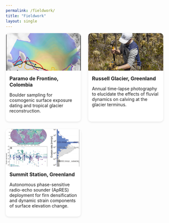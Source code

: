 ```yaml
---
permalink: /fieldwork/
title: "Fieldwork"
layout: single
---
```


<style>
.fieldwork-grid {
  display: grid;
  grid-template-columns: repeat(auto-fit, minmax(220px, 1fr));
  gap: 1.5rem;
  padding-bottom: 2rem;
}

.fieldwork-card {
  background: #fff;
  border-radius: 10px;
  box-shadow: 0 2px 6px rgba(0,0,0,0.1);
  overflow: hidden;
  cursor: pointer;
  transition: transform 0.2s ease;
}
.fieldwork-card:hover {
  transform: scale(1.02);
}

.fieldwork-card img {
  width: 100%;
  height: 120px;
  object-fit: cover;
}

.fieldwork-content {
  padding: 0.75rem;
}

.fieldwork-content h3 {
  font-size: 1rem;
  margin: 0 0 0.5rem 0;
}

/* Detail View */
#fieldworkDetail {
  padding: 1rem;
  background: #fff;
  border-radius: 10px;
  box-shadow: 0 0 8px rgba(0,0,0,0.1);
  margin-top: 2rem;
}

#fieldworkDetail button {
  margin-bottom: 1rem;
  background: none;
  font-size: 1rem;
  cursor: pointer;
  padding: 0;
  color: #007acc;
}
#fieldworkDetail button:hover {
  text-decoration: underline;
}

/* Flex layout for detail view */
.detail-flex {
  display: flex;
  flex-direction: column;
  gap: 1rem;
}

@media (min-width: 768px) {
  .detail-flex {
    flex-direction: row;
    align-items: flex-start;
  }

  .detail-flex img {
    width: 40%;
    max-width: 400px;
    height: auto;
    border-radius: 8px;
    margin-right: 1.5rem;
  }

  .detail-text {
    flex: 1;
  }
}

@media (max-width: 767px) {
  .detail-flex img {
    width: 100%;
    max-height: 300px;
    object-fit: cover;
    border-radius: 8px;
  }
}
</style>

<!-- Grid of Fieldwork Cards -->
<div id="fieldworkGrid" class="fieldwork-grid">

  <div class="fieldwork-card" onclick="showDetail('site-a')">
    <img src="/assets/images/project1.jpg" alt="Site A">
    <div class="fieldwork-content">
      <h3>Paramo de Frontino, Colombia</h3>
      <p>Boulder sampling for cosmogenic surface exposure dating and tropical glacier reconstruction.</p>
    </div>
  </div>

  <div class="fieldwork-card" onclick="showDetail('site-b')">
    <img src="/assets/images/project2.jpg" alt="Site B">
    <div class="fieldwork-content">
      <h3>Russell Glacier, Greenland</h3>
      <p>Annual time-lapse photography to elucidate the effects of fluvial dynamics on calving at the glacier terminus.</p>
    </div>
  </div>

  <div class="fieldwork-card" onclick="showDetail('site-c')">
    <img src="/assets/images/project3.png" alt="Site C">
    <div class="fieldwork-content">
      <h3>Summit Station, Greenland</h3>
      <p>Autonomous phase-sensitive radio-echo sounder (ApRES) deployment for firn densification and dynamic strain components of surface elevation change.</p>
    </div>
  </div>

</div>

<!-- Detail View -->
<div id="fieldworkDetail" style="display: none;">
  <button onclick="returnToGrid()">← Back to Fieldwork</button>
  <div id="detailContent" class="detail-flex"></div>
</div>

<script>
const fieldworkData = {
  'site-a': {
    title: 'Paramo de Frontino, Colombia',
    img: '/assets/images/project1.jpg',
    desc: 'This project involved boulder sampling for cosmogenic surface exposure dating to reconstruct tropical glacial extents. The high-altitude paramo landscape provided valuable insights into Holocene climate transitions in equatorial regions.'
  },
  'site-b': {
    title: 'Russell Glacier, Greenland',
    img: '/assets/images/project2.jpg',
    desc: 'Annual time-lapse photography to elucidate the effects of fluvial dynamics on calving at the glacier terminus.'
  },
  'site-c': {
    title: 'Summit Station, Greenland',
    img: '/assets/images/project3.png',
    desc: 'Autonomous phase-sensitive radio-echo sounder (ApRES) deployment for firn densification and dynamic strain components of surface elevation change.'
  }
};

function showDetail(key) {
  const data = fieldworkData[key];
  const container = document.getElementById('detailContent');
  container.innerHTML = `
    <div class="detail-flex">
      <img src="${data.img}" alt="${data.title}">
      <div class="detail-text">
        <h2>${data.title}</h2>
        <p>${data.desc}</p>
      </div>
    </div>
  `;
  document.getElementById('fieldworkGrid').style.display = 'none';
  document.getElementById('fieldworkDetail').style.display = 'block';
}

function returnToGrid() {
  document.getElementById('fieldworkGrid').style.display = 'grid';
  document.getElementById('fieldworkDetail').style.display = 'none';
}
</script>

